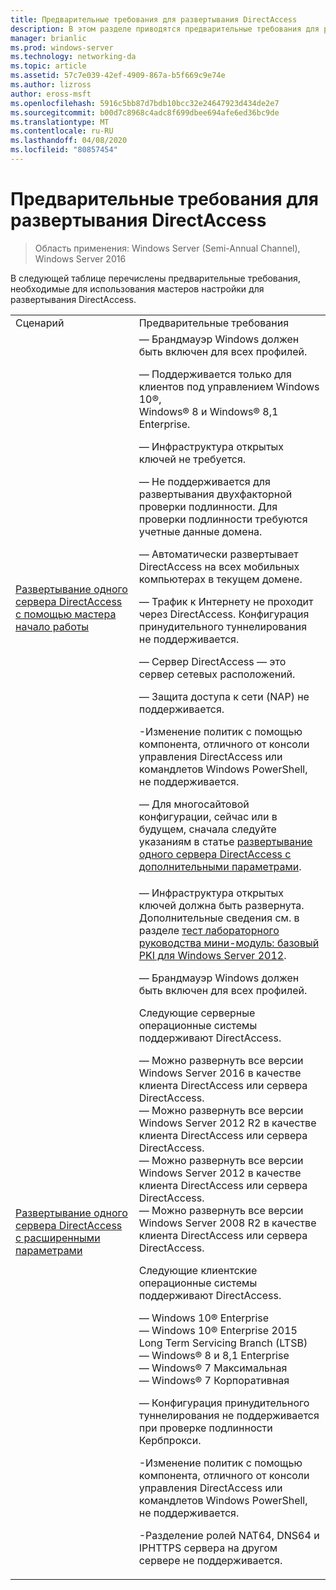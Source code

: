 ```yaml
---
title: Предварительные требования для развертывания DirectAccess
description: В этом разделе приводятся предварительные требования для развертывания DirectAccess в Windows Server 2016.
manager: brianlic
ms.prod: windows-server
ms.technology: networking-da
ms.topic: article
ms.assetid: 57c7e039-42ef-4909-867a-b5f669c9e74e
ms.author: lizross
author: eross-msft
ms.openlocfilehash: 5916c5bb87d7bdb10bcc32e24647923d434de2e7
ms.sourcegitcommit: b00d7c8968c4adc8f699dbee694afe6ed36bc9de
ms.translationtype: MT
ms.contentlocale: ru-RU
ms.lasthandoff: 04/08/2020
ms.locfileid: "80857454"
---
```

# <a name="prerequisites-for-deploying-directaccess"></a>Предварительные требования для развертывания DirectAccess

>Область применения: Windows Server (Semi-Annual Channel), Windows Server 2016

В следующей таблице перечислены предварительные требования, необходимые для использования мастеров настройки для развертывания DirectAccess.  
  
|||  
|-|-|  
|Сценарий|Предварительные требования|  
|[Развертывание одного сервера DirectAccess с помощью мастера начало работы](../../remote-access/directaccess/single-server-wizard/Deploy-a-Single-DirectAccess-Server-Using-the-Getting-Started-Wizard.md)|— Брандмауэр Windows должен быть включен для всех профилей.<p>— Поддерживается только для клиентов под управлением Windows 10&reg;, <br />              Windows&reg; 8 и Windows&reg; 8,1 Enterprise.<p>— Инфраструктура открытых ключей не требуется.<p>— Не поддерживается для развертывания двухфакторной проверки подлинности. Для проверки подлинности требуются учетные данные домена.<p>— Автоматически развертывает DirectAccess на всех мобильных компьютерах в текущем домене.<p>— Трафик к Интернету не проходит через DirectAccess. Конфигурация принудительного туннелирования не поддерживается.<p>— Сервер DirectAccess — это сервер сетевых расположений.<p>— Защита доступа к сети (NAP) не поддерживается.<p>-Изменение политик с помощью компонента, отличного от консоли управления DirectAccess или командлетов Windows PowerShell, не поддерживается.<p>— Для многосайтовой конфигурации, сейчас или в будущем, сначала следуйте указаниям в статье [развертывание одного сервера DirectAccess с дополнительными параметрами](../../remote-access/directaccess/single-server-advanced/Deploy-a-Single-DirectAccess-Server-with-Advanced-Settings.md).|  
|[Развертывание одного сервера DirectAccess с расширенными параметрами](../../remote-access/directaccess/single-server-advanced/Deploy-a-Single-DirectAccess-Server-with-Advanced-Settings.md)|— Инфраструктура открытых ключей должна быть развернута.<br />    Дополнительные сведения см. в разделе [тест лабораторного руководства мини-модуль: базовый PKI для Windows Server 2012](https://social.technet.microsoft.com/wiki/contents/articles/7862.test-lab-guide-mini-module-basic-pki-for-windows-server-2012.aspx).<p>— Брандмауэр Windows должен быть включен для всех профилей.<p>Следующие серверные операционные системы поддерживают DirectAccess.<p>— Можно развернуть все версии Windows Server 2016 в качестве клиента DirectAccess или сервера DirectAccess.<br />— Можно развернуть все версии Windows Server 2012 R2 в качестве клиента DirectAccess или сервера DirectAccess.<br />— Можно развернуть все версии Windows Server 2012 в качестве клиента DirectAccess или сервера DirectAccess.<br />— Можно развернуть все версии Windows Server 2008 R2 в качестве клиента DirectAccess или сервера DirectAccess.<p>Следующие клиентские операционные системы поддерживают DirectAccess.<p>— Windows 10&reg; Enterprise<br />— Windows 10&reg; Enterprise 2015 Long Term Servicing Branch (LTSB)<br />— Windows&reg; 8 и 8,1 Enterprise<br />— Windows&reg; 7 Максимальная<br />— Windows&reg; 7 Корпоративная<p>— Конфигурация принудительного туннелирования не поддерживается при проверке подлинности Кербпрокси.<p>-Изменение политик с помощью компонента, отличного от консоли управления DirectAccess или командлетов Windows PowerShell, не поддерживается.<p>-Разделение ролей NAT64, DNS64 и IPHTTPS сервера на другом сервере не поддерживается.|  
  


